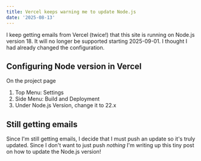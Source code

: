 ```yaml
---
title: Vercel keeps warning me to update Node.js
date: '2025-08-13'
---
```


I keep getting emails from Vercel (twice!) that this site is running on Node.js version 18. It will no longer be supported starting 2025-09-01. I thought I had already changed the configuration.

## Configuring Node version in Vercel

On the project page

1. Top Menu: Settings
2. Side Menu: Build and Deployment
3. Under Node.js Version, change it to 22.x

## Still getting emails

Since I'm still getting emails, I decide that I must push an update so it's truly updated. Since I don't want to just push _nothing_ I'm writing up this tiny post on how to update the Node.js version!
